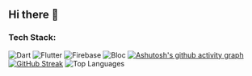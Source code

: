## Hi there 👋

### Tech Stack:
![Dart](https://img.shields.io/badge/Dart-0175C2?style=flat-square&logo=dart&logoColor=white)
![Flutter](https://img.shields.io/badge/Flutter-02569B?style=flat-square&logo=flutter&logoColor=white)
![Firebase](https://img.shields.io/badge/Firebase-FFCA28?style=flat-square&logo=firebase&logoColor=white)
![Bloc](https://img.shields.io/badge/Bloc-61DAFB?style=flat-square&logo=bloc&logoColor=white)
[![Ashutosh's github activity graph](https://github-readme-activity-graph.vercel.app/graph?username=KamalAbdullayev0&bg_color=1a1b27&color=ffffff&line=38bdae&point=f8d847&area=true&hide_border=true)](https://github.com/ashutosh00710/github-readme-activity-graph)
[![GitHub Streak](https://streak-stats.vercel.app?user=KamalAbdullayev0&theme=windows-dark&hide_border=true&border_radius=6&mode=weekly)](https://git.io/streak-stats)
![Top Languages](https://github-readme-stats.vercel.app/api/top-langs/?username=KamalAbdullayev0&layout=compact)
<!--
**KamalAbdullayev0/KamalAbdullayev0** is a ✨ _special_ ✨ repository because its `README.md` (this file) appears on your GitHub profile.

Here are some ideas to get you started:

- 🔭 I’m currently working on ...
- 🌱 I’m currently learning ...
- 👯 I’m looking to collaborate on ...
- 🤔 I’m looking for help with ...
- 💬 Ask me about ...
- 📫 How to reach me: ...
- 😄 Pronouns: ...
- ⚡ Fun fact: ...
-->
